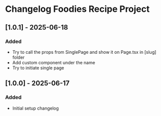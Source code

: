# Changelog Foodies Recipe Project

## [1.0.1] - 2025-06-18

### Added

- Try to call the props from SinglePage and show it on Page.tsx in [slug] folder
- Add custom component under the name <SinglePage />
- Try to initiate single page

## [1.0.0] - 2025-06-17

### Added

- Initial setup changelog
